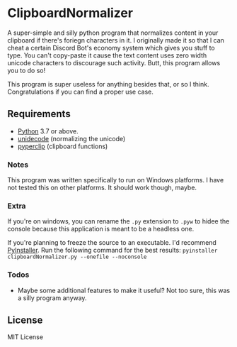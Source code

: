 # ClipboardNormalizer

 A super-simple and silly python program that normalizes content in your clipboard if there's foriegn characters in it. I originally made it so that I can cheat a certain Discord Bot's economy system which gives you stuff to type. You can't copy-paste it cause the text content uses zero width unicode characters to discourage such activity. Butt, this program allows you to do so!
 
 This program is super useless for anything besides that, or so I think. Congratulations if you can find a proper use case.

## Requirements

- [Python](https://www.python.org/) 3.7 or above.
- [unidecode](https://pypi.org/project/Unidecode/) (normalizing the unicode)
- [pyperclip](https://pypi.org/project/pyperclip/) (clipboard functions)

### Notes

This program was written specifically to run on Windows platforms. I have not tested this on other platforms. It should work though, maybe.

### Extra

If you're on windows, you can rename the `.py` extension to `.pyw` to hidee the console because this application is meant to be a headless one.

If you're planning to freeze the source to an executable. I'd recommend [PyInstaller](https://www.pyinstaller.org/).
Run the following command for the best results:
`pyinstaller clipboardNormalizer.py --onefile --noconsole`

### Todos

- Maybe some additional features to make it useful? Not too sure, this was a silly program anyway.

License
----

MIT License
